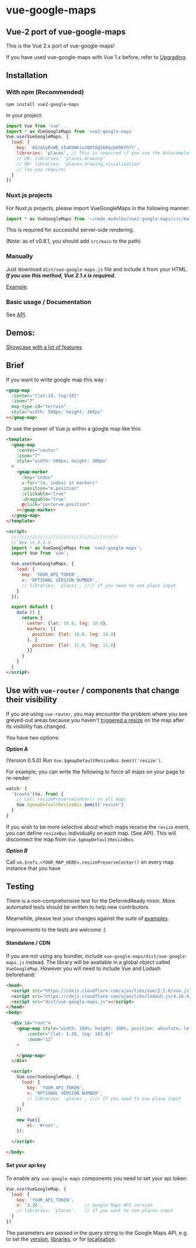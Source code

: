 # vue-google-maps

## Vue-2 port of vue-google-maps

This is the Vue 2.x port of vue-google-maps!

If you have used vue-google-maps with Vue 1.x before, refer to [Upgrading](UPGRADING.md).

## Installation

### With npm (Recommended)

```
npm install vue2-google-maps
```

In your project:

```js
import Vue from 'vue'
import * as VueGoogleMaps from 'vue2-google-maps'
Vue.use(VueGoogleMaps, {
  load: {
    key: 'AIzaSyBvWE_sIwKbWkiuJQOf8gSk9qzpO96fhfY',
    libraries: 'places', // This is required if you use the Autocomplete plugin
    // OR: libraries: 'places,drawing'
    // OR: libraries: 'places,drawing,visualization'
    // (as you require)
  }
})
```

### Nuxt.js projects

For Nuxt.js projects, please import VueGoogleMaps in the following manner:
```js
import * as VueGoogleMaps from '~/node_modules/vue2-google-maps/src/main'
```
This is required for successful server-side rendering.

(Note: as of v0.8.1, you should add `src/main` to the path)

### Manually

Just download `dist/vue-google-maps.js` file and include it from your HTML.
***If you use this method, Vue 2.1.x is required***.

[Example](http://xkjyeah.github.io/vue-google-maps/overlay.html).

### Basic usage / Documentation

See [API](API.md).

## Demos:

[Showcase with a lot of features](http://xkjyeah.github.io/vue-google-maps/)

## Brief

If you want to write google map this way :

```html
<gmap-map
  :center="{lat:10, lng:10}"
  :zoom="7"
  map-type-id="terrain"
  style="width: 500px; height: 300px"
></gmap-map>
```

Or use the power of Vue.js within a google map like this:
```html
<template>
  <gmap-map
    :center="center"
    :zoom="7"
    style="width: 500px; height: 300px"
  >
    <gmap-marker
      :key="index"
      v-for="(m, index) in markers"
      :position="m.position"
      :clickable="true"
      :draggable="true"
      @click="center=m.position"
    ></gmap-marker>
  </gmap-map>
</template>

<script>
  /////////////////////////////////////////
  // New in 0.4.0
  import * as VueGoogleMaps from 'vue2-google-maps';
  import Vue from 'vue';

  Vue.use(VueGoogleMaps, {
    load: {
      key: 'YOUR_API_TOKEN',
      v: 'OPTIONAL VERSION NUMBER',
      // libraries: 'places', //// If you need to use place input
    }
  });

  export default {
    data () {
      return {
        center: {lat: 10.0, lng: 10.0},
        markers: [{
          position: {lat: 10.0, lng: 10.0}
        }, {
          position: {lat: 11.0, lng: 11.0}
        }]
      }
    }
  }
</script>
```

## Use with `vue-router` / components that change their visibility

If you are using `vue-router`, you may encounter the problem where
you see greyed-out areas because you haven't
[triggered a resize](http://stackoverflow.com/questions/13059034/how-to-use-google-maps-event-triggermap-resize)
on the map after its visibility has changed.

You have two options:

***Option A***

(Version 0.5.0) Run `Vue.$gmapDefaultResizeBus.$emit('resize')`.

For example, you can write the following to force all maps on your page
to re-render:

```js
watch: {
  '$route'(to, from) {
    // Call resizePreserveCenter() on all maps
    Vue.$gmapDefaultResizeBus.$emit('resize')
  }
}
```

If you wish to be more selective about which maps receive the `resize`
event, you can define `resizeBus` individually on each map. (See API).
This will disconnect the map from `Vue.$gmapDefaultResizeBus`.

***Option B***

Call `vm.$refs.<YOUR_MAP_HERE>.resizePreserveCenter()` on every map
instance that you have

## Testing

There is a non-comprehensive test for the DeferredReady mixin.
More automated tests should be written to help new contributors.

Meanwhile, please test your changes against the suite of [examples](examples).

Improvements to the tests are welcome :)

#### Standalone / CDN

If you are not using any bundler, include `vue-google-maps/dist/vue-google-maps.js`
instead.
The library will be available in a global object called `VueGoogleMap`.
However you will need to include Vue and Lodash beforehand:

```html
<head>
  <script src="https://cdnjs.cloudflare.com/ajax/libs/vue/2.1.6/vue.js"></script>
  <script src="https://cdnjs.cloudflare.com/ajax/libs/lodash.js/4.16.4/lodash.js"></script>
  <script src="dist/vue-google-maps.js"></script>
</head>
<body>

  <div id="root">
    <gmap-map style="width: 100%; height: 100%; position: absolute; left:0; top:0"
        :center="{lat: 1.38, lng: 103.8}"
        :zoom="12"
    >

    </gmap-map>
  </div>

  <script>
    Vue.use(VueGoogleMaps, {
      load: {
        key: 'YOUR_API_TOKEN',
        v: 'OPTIONAL VERSION NUMBER',
        // libraries: 'places', //// If you need to use place input
      }
    })

    new Vue({
        el: '#root',
    });

  </script>

</body>
```

#### Set your api key

To enable any `vue-google-maps` components you need to set your api token:

```javascript
Vue.use(VueGoogleMap, {
  load: {
    key: 'YOUR_API_TOKEN',
    v: '3.26',                // Google Maps API version
    // libraries: 'places',   // If you want to use places input
  }
})
```

The parameters are passed in the query string to the Google Maps API, e.g. to set the [version](https://developers.google.com/maps/documentation/javascript/versions#version-rollover-and-version-types),
[libraries](https://developers.google.com/maps/documentation/javascript/libraries),
or for [localisation](https://developers.google.com/maps/documentation/javascript/basics).
